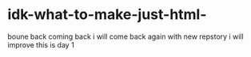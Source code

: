 # idk-what-to-make-just-html-
boune back coming back i will come back again with new repstory i will improve this is day 1
